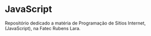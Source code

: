 # JavaScript

Repositório dedicado a matéria de Programação de Sítios Internet, (JavaScript), na Fatec Rubens Lara.

